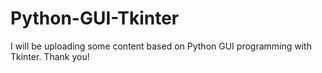 # Python-GUI-Tkinter
I will be uploading some content based on Python GUI programming with Tkinter.  Thank you!
